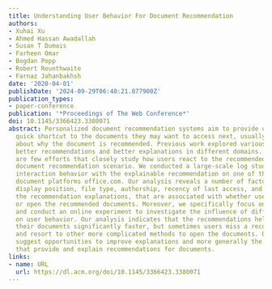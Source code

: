 ```yaml
---
title: Understanding User Behavior For Document Recommendation
authors:
- Xuhai Xu
- Ahmed Hassan Awadallah
- Susan T Dumais
- Farheen Omar
- Bogdan Popp
- Robert Rounthwaite
- Farnaz Jahanbakhsh
date: '2020-04-01'
publishDate: '2024-09-29T06:40:21.877900Z'
publication_types:
- paper-conference
publication: '*Proceedings of The Web Conference*'
doi: 10.1145/3366423.3380071
abstract: Personalized document recommendation systems aim to provide users with a
  quick shortcut to the documents they may want to access next, usually with an explanation
  about why the document is recommended. Previous work explored various methods for
  better recommendations and better explanations in different domains. However, there
  are few efforts that closely study how users react to the recommended items in a
  document recommendation scenario. We conducted a large-scale log study of users’
  interaction behavior with the explainable recommendation on one of the largest cloud
  document platforms office.com. Our analysis reveals a number of factors, including
  display position, file type, authorship, recency of last access, and most importantly,
  the recommendation explanations, that are associated with whether users will recognize
  or open the recommended documents. Moreover, we specifically focus on explanations
  and conduct an online experiment to investigate the influence of different explanations
  on user behavior. Our analysis indicates that the recommendations help users access
  their documents significantly faster, but sometimes users miss a recommendation
  and resort to other more complicated methods to open the documents. Our results
  suggest opportunities to improve explanations and more generally the design of systems
  that provide and explain recommendations for documents.
links:
- name: URL
  url: https://dl.acm.org/doi/10.1145/3366423.3380071
---
```

